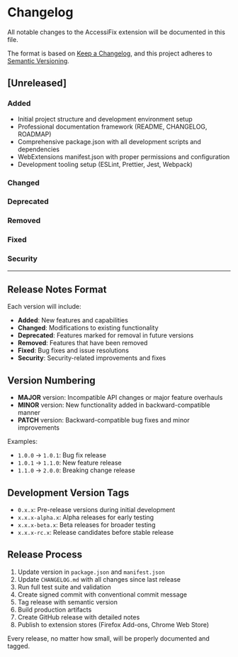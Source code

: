 # Changelog

All notable changes to the AccessiFix extension will be documented in this file.

The format is based on [Keep a Changelog](https://keepachangelog.com/en/1.0.0/),
and this project adheres to [Semantic Versioning](https://semver.org/spec/v2.0.0.html).

## [Unreleased]

### Added
- Initial project structure and development environment setup
- Professional documentation framework (README, CHANGELOG, ROADMAP)
- Comprehensive package.json with all development scripts and dependencies
- WebExtensions manifest.json with proper permissions and configuration
- Development tooling setup (ESLint, Prettier, Jest, Webpack)

### Changed

### Deprecated

### Removed

### Fixed

### Security

---

## Release Notes Format

Each version will include:
- **Added**: New features and capabilities
- **Changed**: Modifications to existing functionality  
- **Deprecated**: Features marked for removal in future versions
- **Removed**: Features that have been removed
- **Fixed**: Bug fixes and issue resolutions
- **Security**: Security-related improvements and fixes

## Version Numbering

- **MAJOR** version: Incompatible API changes or major feature overhauls
- **MINOR** version: New functionality added in backward-compatible manner
- **PATCH** version: Backward-compatible bug fixes and minor improvements

Examples:
- `1.0.0` → `1.0.1`: Bug fix release
- `1.0.1` → `1.1.0`: New feature release  
- `1.1.0` → `2.0.0`: Breaking change release

## Development Version Tags

- `0.x.x`: Pre-release versions during initial development
- `x.x.x-alpha.x`: Alpha releases for early testing
- `x.x.x-beta.x`: Beta releases for broader testing
- `x.x.x-rc.x`: Release candidates before stable release

## Release Process

1. Update version in `package.json` and `manifest.json`
2. Update `CHANGELOG.md` with all changes since last release
3. Run full test suite and validation
4. Create signed commit with conventional commit message
5. Tag release with semantic version
6. Build production artifacts
7. Create GitHub release with detailed notes
8. Publish to extension stores (Firefox Add-ons, Chrome Web Store)

Every release, no matter how small, will be properly documented and tagged.